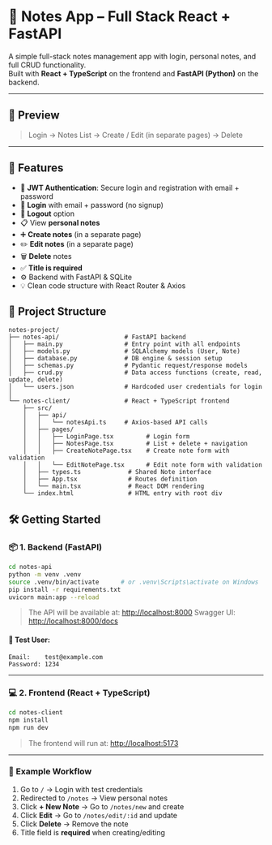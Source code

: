 # 📝 Notes App – Full Stack React + FastAPI

A simple full-stack notes management app with login, personal notes, and full CRUD functionality.  
Built with **React + TypeScript** on the frontend and **FastAPI (Python)** on the backend.

---

## 📸 Preview

> Login → Notes List → Create / Edit (in separate pages) → Delete

---

## 🚀 Features

- 🔐 **JWT Authentication**: Secure login and registration with email + password
- 🔐 **Login** with email + password (no signup)
- 🚪 **Logout** option
- 📋 View **personal notes**
- ➕ **Create notes** (in a separate page)
- ✏️ **Edit notes** (in a separate page)
- 🗑 **Delete** notes
- ✅ **Title is required**
- ⚙️ Backend with FastAPI & SQLite
- 💡 Clean code structure with React Router & Axios

## 🧱 Project Structure

```
notes-project/
├── notes-api/                  # FastAPI backend
│   ├── main.py                 # Entry point with all endpoints
│   ├── models.py               # SQLAlchemy models (User, Note)
│   ├── database.py             # DB engine & session setup
│   ├── schemas.py              # Pydantic request/response models
│   ├── crud.py                 # Data access functions (create, read, update, delete)
│   └── users.json              # Hardcoded user credentials for login
│
└── notes-client/               # React + TypeScript frontend
    ├── src/
    │   ├── api/
    │   │   └── notesApi.ts     # Axios-based API calls
    │   ├── pages/
    │   │   ├── LoginPage.tsx         # Login form
    │   │   ├── NotesPage.tsx         # List + delete + navigation
    │   │   ├── CreateNotePage.tsx    # Create note form with validation
    │   │   └── EditNotePage.tsx      # Edit note form with validation
    │   ├── types.ts             # Shared Note interface
    │   ├── App.tsx              # Routes definition
    │   └── main.tsx             # React DOM rendering
    └── index.html               # HTML entry with root div
```

## 🛠 Getting Started

### 📦 1. Backend (FastAPI)

```bash
cd notes-api
python -m venv .venv
source .venv/bin/activate      # or .venv\Scripts\activate on Windows
pip install -r requirements.txt
uvicorn main:app --reload
```

> The API will be available at:
> [http://localhost:8000](http://localhost:8000)
> Swagger UI: [http://localhost:8000/docs](http://localhost:8000/docs)

#### 🔐 Test User:

```text
Email:    test@example.com
Password: 1234
```

---

### 💻 2. Frontend (React + TypeScript)

```bash
cd notes-client
npm install
npm run dev
```

> The frontend will run at:
> [http://localhost:5173](http://localhost:5173)

---

### 🧪 Example Workflow

1. Go to `/` → Login with test credentials
2. Redirected to `/notes` → View personal notes
3. Click **+ New Note** → Go to `/notes/new` and create
4. Click **Edit** → Go to `/notes/edit/:id` and update
5. Click **Delete** → Remove the note
6. Title field is **required** when creating/editing
